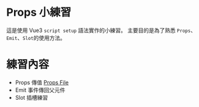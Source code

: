 # Props 小練習
這是使用 Vue3 `script setup` 語法實作的小練習。
主要目的是為了熟悉 `Props`、`Emit`、`Slot`的使用方法。

# 練習內容
- Props 傳值 [Props File](https://github.com/Wcosine/Prop-practice/tree/main/Props%20File)
- Emit 事件傳回父元件
- Slot 插槽練習
